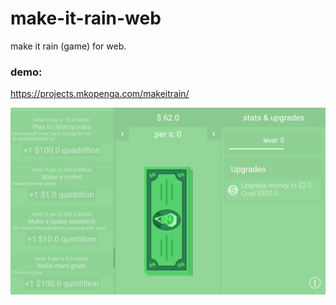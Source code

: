# make-it-rain-web
make it rain (game) for web.

### demo:
https://projects.mkopenga.com/makeitrain/

![screenshot](https://raw.githubusercontent.com/mjarkk/make-it-rain-web/master/res/DeepinScreenshot20170130153018.png)

